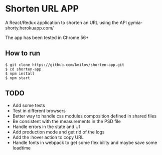 # Shorten URL APP
A React/Redux application to shorten an URL using the API
gymia-shorty.herokuapp.com/

The app has been tested in Chrome 56+

## How to run
```
$ git clone https://github.com/kmilov/shorten-app.git
$ cd shorten-app
$ npm install
$ npm start
```

## TODO
* Add some tests
* Test in  different browsers
* Better way to handle css modules composition defined in shared files
* Be consistent with the measurements in the PSD file
* Handle errors in the state and UI
* Add production mode and get rid of the logs
* Add the :hover action to copy URL
* Handle fonts in webpack to get some flexibility and maybe save some loadtime 
